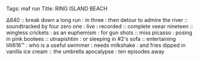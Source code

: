 Tags:  maf run
Title: RING ISLAND BEACH
  
∆840 :: break down a long run : in three : then detour to admire the river :: soundtracked by four zero one : live : recorded :: complete veear nineteen :: wingless crickets : as an euphemism : for gun shots :: miss picasso : posing in pink bootees :: utnapishtim : or sleeping in #2's sofa :: entertaining lilli616™ : who is a useful swimmer : needs milkshake : and fries dipped in vanilla ice cream :: the umbrella apocalypse : ten episodes away
